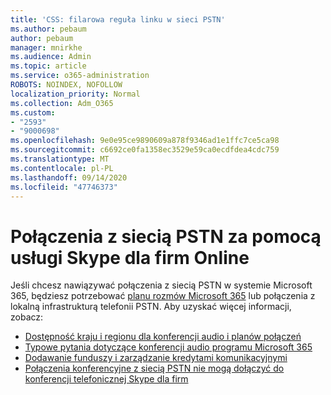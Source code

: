 ```yaml
---
title: 'CSS: filarowa reguła linku w sieci PSTN'
ms.author: pebaum
author: pebaum
manager: mnirkhe
ms.audience: Admin
ms.topic: article
ms.service: o365-administration
ROBOTS: NOINDEX, NOFOLLOW
localization_priority: Normal
ms.collection: Adm_O365
ms.custom:
- "2593"
- "9000698"
ms.openlocfilehash: 9e0e95ce9890609a878f9346ad1e1ffc7ce5ca98
ms.sourcegitcommit: c6692ce0fa1358ec3529e59ca0ecdfdea4cdc759
ms.translationtype: MT
ms.contentlocale: pl-PL
ms.lasthandoff: 09/14/2020
ms.locfileid: "47746373"
---
```

# <a name="pstn-calling-with-skype-for-business-online"></a>Połączenia z siecią PSTN za pomocą usługi Skype dla firm Online

Jeśli chcesz nawiązywać połączenia z siecią PSTN w systemie Microsoft 365, będziesz potrzebować [planu rozmów Microsoft 365](https://docs.microsoft.com/microsoftteams/what-is-phone-system-in-office-365#more-about-calling-plans) lub połączenia z lokalną infrastrukturą telefonii PSTN. Aby uzyskać więcej informacji, zobacz:

- [Dostępność kraju i regionu dla konferencji audio i planów połączeń](https://docs.microsoft.com/microsoftteams/country-and-region-availability-for-audio-conferencing-and-calling-plans/country-and-region-availability-for-audio-conferencing-and-calling-plans)
- [Typowe pytania dotyczące konferencji audio programu Microsoft 365](https://docs.microsoft.com/microsoftteams/audio-conferencing-common-questions)
- [Dodawanie funduszy i zarządzanie kredytami komunikacyjnymi](https://docs.microsoft.com/microsoftteams/add-funds-and-manage-communications-credits)
- [Połączenia konferencyjne z siecią PSTN nie mogą dołączyć do konferencji telefonicznej Skype dla firm](https://docs.microsoft.com/SkypeForBusiness/troubleshoot/online-conferencing/pstn-callers-cant-join-dial-in-call)
